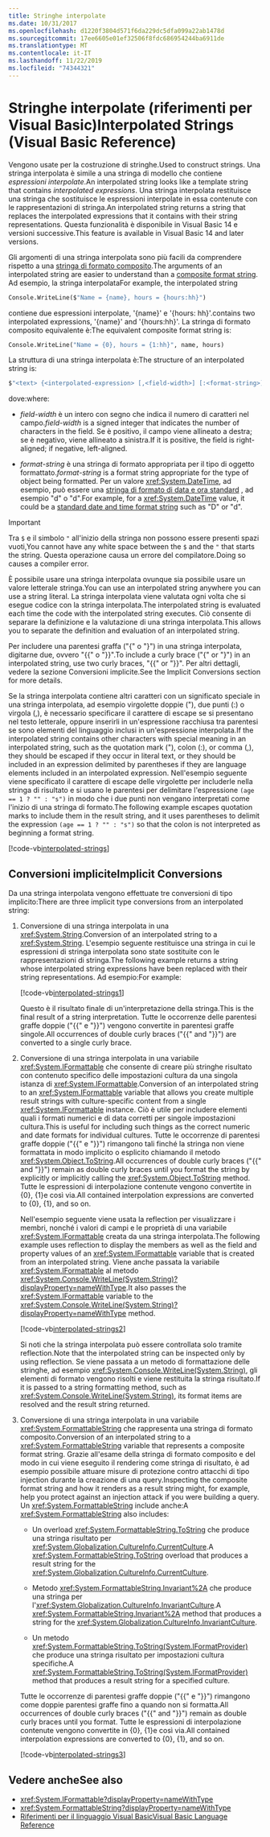 ```yaml
---
title: Stringhe interpolate
ms.date: 10/31/2017
ms.openlocfilehash: d1220f3804d571f6da229dc5dfa099a22ab1478d
ms.sourcegitcommit: 17ee6605e01ef32506f8fdc686954244ba6911de
ms.translationtype: MT
ms.contentlocale: it-IT
ms.lasthandoff: 11/22/2019
ms.locfileid: "74344321"
---
```

# <a name="interpolated-strings-visual-basic-reference"></a><span data-ttu-id="2f5de-102">Stringhe interpolate (riferimenti per Visual Basic)</span><span class="sxs-lookup"><span data-stu-id="2f5de-102">Interpolated Strings (Visual Basic Reference)</span></span>

<span data-ttu-id="2f5de-103">Vengono usate per la costruzione di stringhe.</span><span class="sxs-lookup"><span data-stu-id="2f5de-103">Used to construct strings.</span></span>  <span data-ttu-id="2f5de-104">Una stringa interpolata è simile a una stringa di modello che contiene *espressioni interpolate*.</span><span class="sxs-lookup"><span data-stu-id="2f5de-104">An interpolated string looks like a template string that contains *interpolated expressions*.</span></span>  <span data-ttu-id="2f5de-105">Una stringa interpolata restituisce una stringa che sostituisce le espressioni interpolate in essa contenute con le rappresentazioni di stringa.</span><span class="sxs-lookup"><span data-stu-id="2f5de-105">An interpolated string returns a string that replaces the interpolated expressions that it contains with their string representations.</span></span> <span data-ttu-id="2f5de-106">Questa funzionalità è disponibile in Visual Basic 14 e versioni successive.</span><span class="sxs-lookup"><span data-stu-id="2f5de-106">This feature is available in Visual Basic 14 and later versions.</span></span>

<span data-ttu-id="2f5de-107">Gli argomenti di una stringa interpolata sono più facili da comprendere rispetto a una [stringa di formato composito](../../../../standard/base-types/composite-formatting.md#composite-format-string).</span><span class="sxs-lookup"><span data-stu-id="2f5de-107">The arguments of an interpolated string are easier to understand than a [composite format string](../../../../standard/base-types/composite-formatting.md#composite-format-string).</span></span>  <span data-ttu-id="2f5de-108">Ad esempio, la stringa interpolata</span><span class="sxs-lookup"><span data-stu-id="2f5de-108">For example, the interpolated string</span></span>

```vb
Console.WriteLine($"Name = {name}, hours = {hours:hh}")
```

<span data-ttu-id="2f5de-109">contiene due espressioni interpolate, '{name}' e '{hours: hh}'.</span><span class="sxs-lookup"><span data-stu-id="2f5de-109">contains two interpolated expressions, '{name}' and '{hours:hh}'.</span></span> <span data-ttu-id="2f5de-110">La stringa di formato composito equivalente è:</span><span class="sxs-lookup"><span data-stu-id="2f5de-110">The equivalent composite format string is:</span></span>

```vb
Console.WriteLine("Name = {0}, hours = {1:hh}", name, hours)
```

<span data-ttu-id="2f5de-111">La struttura di una stringa interpolata è:</span><span class="sxs-lookup"><span data-stu-id="2f5de-111">The structure of an interpolated string is:</span></span>

```vb
$"<text> {<interpolated-expression> [,<field-width>] [:<format-string>] } <text> ..."
```

<span data-ttu-id="2f5de-112">dove:</span><span class="sxs-lookup"><span data-stu-id="2f5de-112">where:</span></span>

- <span data-ttu-id="2f5de-113">*field-width* è un intero con segno che indica il numero di caratteri nel campo.</span><span class="sxs-lookup"><span data-stu-id="2f5de-113">*field-width* is a signed integer that indicates the number of characters in the field.</span></span> <span data-ttu-id="2f5de-114">Se è positivo, il campo viene allineato a destra; se è negativo, viene allineato a sinistra.</span><span class="sxs-lookup"><span data-stu-id="2f5de-114">If it is positive, the field is right-aligned; if negative, left-aligned.</span></span>

- <span data-ttu-id="2f5de-115">*format-string* è una stringa di formato appropriata per il tipo di oggetto formattato.</span><span class="sxs-lookup"><span data-stu-id="2f5de-115">*format-string* is a format string appropriate for the type of object being formatted.</span></span> <span data-ttu-id="2f5de-116">Per un valore <xref:System.DateTime>, ad esempio, può essere una [stringa di formato di data e ora standard](../../../../standard/base-types/standard-date-and-time-format-strings.md) , ad esempio "d" o "d".</span><span class="sxs-lookup"><span data-stu-id="2f5de-116">For example, for a <xref:System.DateTime> value, it could be a [standard date and time format string](../../../../standard/base-types/standard-date-and-time-format-strings.md) such as "D" or "d".</span></span>

> [!IMPORTANT]
> <span data-ttu-id="2f5de-117">Tra `$` e il simbolo `"` all'inizio della stringa non possono essere presenti spazi vuoti,</span><span class="sxs-lookup"><span data-stu-id="2f5de-117">You cannot have any white space between the `$` and the `"` that starts the string.</span></span> <span data-ttu-id="2f5de-118">Questa operazione causa un errore del compilatore.</span><span class="sxs-lookup"><span data-stu-id="2f5de-118">Doing so causes a compiler error.</span></span>

<span data-ttu-id="2f5de-119">È possibile usare una stringa interpolata ovunque sia possibile usare un valore letterale stringa.</span><span class="sxs-lookup"><span data-stu-id="2f5de-119">You can use an interpolated string anywhere you can use a string literal.</span></span>  <span data-ttu-id="2f5de-120">La stringa interpolata viene valutata ogni volta che si esegue codice con la stringa interpolata.</span><span class="sxs-lookup"><span data-stu-id="2f5de-120">The interpolated string is evaluated each time the code with the interpolated string executes.</span></span> <span data-ttu-id="2f5de-121">Ciò consente di separare la definizione e la valutazione di una stringa interpolata.</span><span class="sxs-lookup"><span data-stu-id="2f5de-121">This allows you to separate the definition and evaluation of an interpolated string.</span></span>

<span data-ttu-id="2f5de-122">Per includere una parentesi graffa ("{" o "}") in una stringa interpolata, digitarne due, ovvero "{{" o "}}".</span><span class="sxs-lookup"><span data-stu-id="2f5de-122">To include a curly brace ("{" or "}") in an interpolated string, use two curly braces, "{{" or "}}".</span></span>  <span data-ttu-id="2f5de-123">Per altri dettagli, vedere la sezione Conversioni implicite.</span><span class="sxs-lookup"><span data-stu-id="2f5de-123">See the Implicit Conversions section for more details.</span></span>

<span data-ttu-id="2f5de-124">Se la stringa interpolata contiene altri caratteri con un significato speciale in una stringa interpolata, ad esempio virgolette doppie ("), due punti (:) o virgola (,), è necessario specificare il carattere di escape se si presentano nel testo letterale, oppure inserirli in un'espressione racchiusa tra parentesi se sono elementi del linguaggio inclusi in un'espressione interpolata.</span><span class="sxs-lookup"><span data-stu-id="2f5de-124">If the interpolated string contains other characters with special meaning in an interpolated string, such as the quotation mark ("), colon (:), or comma (,), they should be escaped if they occur in literal text, or they should be included in an expression delimited by parentheses if they are language elements included in an interpolated expression.</span></span> <span data-ttu-id="2f5de-125">Nell'esempio seguente viene specificato il carattere di escape delle virgolette per includerle nella stringa di risultato e si usano le parentesi per delimitare l'espressione `(age == 1 ? "" : "s")` in modo che i due punti non vengano interpretati come l'inizio di una stringa di formato.</span><span class="sxs-lookup"><span data-stu-id="2f5de-125">The following example escapes quotation marks to include them in the result string, and it uses parentheses to delimit the expression `(age == 1 ? "" : "s")` so that the colon is not interpreted as beginning a format string.</span></span>

[!code-vb[interpolated-strings](../../../../../samples/snippets/visualbasic/programming-guide/language-features/strings/interpolated-strings4.vb)]

## <a name="implicit-conversions"></a><span data-ttu-id="2f5de-126">Conversioni implicite</span><span class="sxs-lookup"><span data-stu-id="2f5de-126">Implicit Conversions</span></span>

<span data-ttu-id="2f5de-127">Da una stringa interpolata vengono effettuate tre conversioni di tipo implicito:</span><span class="sxs-lookup"><span data-stu-id="2f5de-127">There are three implicit type conversions from an interpolated string:</span></span>

1. <span data-ttu-id="2f5de-128">Conversione di una stringa interpolata in una <xref:System.String>.</span><span class="sxs-lookup"><span data-stu-id="2f5de-128">Conversion of an interpolated string to a <xref:System.String>.</span></span> <span data-ttu-id="2f5de-129">L'esempio seguente restituisce una stringa in cui le espressioni di stringa interpolata sono state sostituite con le rappresentazioni di stringa.</span><span class="sxs-lookup"><span data-stu-id="2f5de-129">The following example returns a string whose interpolated string expressions have been replaced with their string representations.</span></span> <span data-ttu-id="2f5de-130">Ad esempio:</span><span class="sxs-lookup"><span data-stu-id="2f5de-130">For example:</span></span>

   [!code-vb[interpolated-strings1](../../../../../samples/snippets/visualbasic/programming-guide/language-features/strings/interpolated-strings1.vb)]

   <span data-ttu-id="2f5de-131">Questo è il risultato finale di un'interpretazione della stringa.</span><span class="sxs-lookup"><span data-stu-id="2f5de-131">This is the final result of a string interpretation.</span></span> <span data-ttu-id="2f5de-132">Tutte le occorrenze delle parentesi graffe doppie ("{{" e "}}") vengono convertite in parentesi graffe singole.</span><span class="sxs-lookup"><span data-stu-id="2f5de-132">All occurrences of double curly braces ("{{" and "}}") are converted to a single curly brace.</span></span>

2. <span data-ttu-id="2f5de-133">Conversione di una stringa interpolata in una variabile <xref:System.IFormattable> che consente di creare più stringhe risultato con contenuto specifico delle impostazioni cultura da una singola istanza di <xref:System.IFormattable>.</span><span class="sxs-lookup"><span data-stu-id="2f5de-133">Conversion of an interpolated string to an <xref:System.IFormattable> variable that allows you create multiple result strings with culture-specific content from a single <xref:System.IFormattable> instance.</span></span> <span data-ttu-id="2f5de-134">Ciò è utile per includere elementi quali i formati numerici e di data corretti per singole impostazioni cultura.</span><span class="sxs-lookup"><span data-stu-id="2f5de-134">This is useful for including such things as the correct numeric and date formats for individual cultures.</span></span>  <span data-ttu-id="2f5de-135">Tutte le occorrenze di parentesi graffe doppie ("{{" e "}}") rimangono tali finché la stringa non viene formattata in modo implicito o esplicito chiamando il metodo <xref:System.Object.ToString>.</span><span class="sxs-lookup"><span data-stu-id="2f5de-135">All occurrences of double curly braces ("{{" and "}}") remain as double curly braces until you format the string by explicitly or implicitly calling the <xref:System.Object.ToString> method.</span></span>  <span data-ttu-id="2f5de-136">Tutte le espressioni di interpolazione contenute vengono convertite in {0}, {1}e così via.</span><span class="sxs-lookup"><span data-stu-id="2f5de-136">All contained interpolation expressions are converted to {0}, {1}, and so on.</span></span>

   <span data-ttu-id="2f5de-137">Nell'esempio seguente viene usata la reflection per visualizzare i membri, nonché i valori di campi e le proprietà di una variabile <xref:System.IFormattable> creata da una stringa interpolata.</span><span class="sxs-lookup"><span data-stu-id="2f5de-137">The following example uses reflection to display the members as well as the field and property values of an <xref:System.IFormattable> variable that is created from an interpolated string.</span></span> <span data-ttu-id="2f5de-138">Viene anche passata la variabile <xref:System.IFormattable> al metodo <xref:System.Console.WriteLine(System.String)?displayProperty=nameWithType>.</span><span class="sxs-lookup"><span data-stu-id="2f5de-138">It also passes the <xref:System.IFormattable> variable to the <xref:System.Console.WriteLine(System.String)?displayProperty=nameWithType> method.</span></span>

   [!code-vb[interpolated-strings2](../../../../../samples/snippets/visualbasic/programming-guide/language-features/strings/interpolated-strings2.vb)]

   <span data-ttu-id="2f5de-139">Si noti che la stringa interpolata può essere controllata solo tramite reflection.</span><span class="sxs-lookup"><span data-stu-id="2f5de-139">Note that the interpolated string can be inspected only by using reflection.</span></span> <span data-ttu-id="2f5de-140">Se viene passata a un metodo di formattazione delle stringhe, ad esempio <xref:System.Console.WriteLine(System.String)>, gli elementi di formato vengono risolti e viene restituita la stringa risultato.</span><span class="sxs-lookup"><span data-stu-id="2f5de-140">If it is passed to a string formatting method, such as <xref:System.Console.WriteLine(System.String)>, its format items are resolved and the result string returned.</span></span>

3. <span data-ttu-id="2f5de-141">Conversione di una stringa interpolata in una variabile <xref:System.FormattableString> che rappresenta una stringa di formato composito.</span><span class="sxs-lookup"><span data-stu-id="2f5de-141">Conversion of an interpolated string to a <xref:System.FormattableString> variable that represents a composite format string.</span></span> <span data-ttu-id="2f5de-142">Grazie all'esame della stringa di formato composito e del modo in cui viene eseguito il rendering come stringa di risultato, è ad esempio possibile attuare misure di protezione contro attacchi di tipo injection durante la creazione di una query.</span><span class="sxs-lookup"><span data-stu-id="2f5de-142">Inspecting the composite format string and how it renders as a result string might, for example, help you protect against an injection attack if you were building a query.</span></span> <span data-ttu-id="2f5de-143">Un <xref:System.FormattableString> include anche:</span><span class="sxs-lookup"><span data-stu-id="2f5de-143">A <xref:System.FormattableString> also includes:</span></span>

      - <span data-ttu-id="2f5de-144">Un overload <xref:System.FormattableString.ToString> che produce una stringa risultato per <xref:System.Globalization.CultureInfo.CurrentCulture>.</span><span class="sxs-lookup"><span data-stu-id="2f5de-144">A <xref:System.FormattableString.ToString> overload that produces a result string for the <xref:System.Globalization.CultureInfo.CurrentCulture>.</span></span>

      - <span data-ttu-id="2f5de-145">Metodo <xref:System.FormattableString.Invariant%2A> che produce una stringa per l'<xref:System.Globalization.CultureInfo.InvariantCulture>.</span><span class="sxs-lookup"><span data-stu-id="2f5de-145">A <xref:System.FormattableString.Invariant%2A> method that produces a string for the <xref:System.Globalization.CultureInfo.InvariantCulture>.</span></span>

      - <span data-ttu-id="2f5de-146">Un metodo <xref:System.FormattableString.ToString(System.IFormatProvider)> che produce una stringa risultato per impostazioni cultura specifiche.</span><span class="sxs-lookup"><span data-stu-id="2f5de-146">A <xref:System.FormattableString.ToString(System.IFormatProvider)> method that produces a result string for a specified culture.</span></span>

    <span data-ttu-id="2f5de-147">Tutte le occorrenze di parentesi graffe doppie ("{{" e "}}") rimangono come doppie parentesi graffe fino a quando non si formatta.</span><span class="sxs-lookup"><span data-stu-id="2f5de-147">All occurrences of double curly braces ("{{" and "}}") remain as double curly braces until you format.</span></span>  <span data-ttu-id="2f5de-148">Tutte le espressioni di interpolazione contenute vengono convertite in {0}, {1}e così via.</span><span class="sxs-lookup"><span data-stu-id="2f5de-148">All contained interpolation expressions are converted to {0}, {1}, and so on.</span></span>

   [!code-vb[interpolated-strings3](../../../../../samples/snippets/visualbasic/programming-guide/language-features/strings/interpolated-strings3.vb)]

## <a name="see-also"></a><span data-ttu-id="2f5de-149">Vedere anche</span><span class="sxs-lookup"><span data-stu-id="2f5de-149">See also</span></span>

- <xref:System.IFormattable?displayProperty=nameWithType>
- <xref:System.FormattableString?displayProperty=nameWithType>
- [<span data-ttu-id="2f5de-150">Riferimenti per il linguaggio Visual Basic</span><span class="sxs-lookup"><span data-stu-id="2f5de-150">Visual Basic Language Reference</span></span>](index.md)
